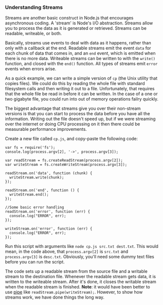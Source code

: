 ### Understanding Streams

Streams are another basic construct in Node.js that encourages asynchronous coding. A 'stream' is Node's I/O abstraction. Streams allow you to process the data as it is generated or retrieved. Streams can be readable, writeable, or both.

Basically, streams use events to deal with data as it happens, rather than only with a callback at the end.  Readable streams emit the event `data` for each chunk of data that comes in, and an `end` event, which is emitted when there is no more data. Writeable streams can be written to with the `write()` function, and closed with the `end()` function.  All types of streams emit `error` events when errors arise.

As a quick example, we can write a simple version of `cp` (the Unix utility that copies files). We could do this by reading the whole file with standard filesystem calls and then writing it out to a file. Unfortunately, that requires that the whole file be read in before it can be written. In the case of a one or two gigabyte file, you could run into out of memory operations failry quickly. 

The biggest advantage that streams give you over their non-stream versions is that you can start to process the data before you have all the information. Writing out the file doesn't speed up, but if we were streaming over the internet or doing CPU processing on it then there could be measurable performance improvements.

Create a new file called `cp.js`, and copy-paste the following code:

    var fs = require('fs');
    console.log(process.argv[2], '->', process.argv[3]);

    var readStream = fs.createReadStream(process.argv[2]);
    var writeStream = fs.createWriteStream(process.argv[3]);

    readStream.on('data', function (chunk) {
      writeStream.write(chunk);
    });

    readStream.on('end', function () {
      writeStream.end();
    });

    //Some basic error handling
    readStream.on('error', function (err) {
      console.log("ERROR", err);
    });

    writeStream.on('error', function (err) {
      console.log("ERROR", err);
    });

Run this script with arguments like `node cp.js src.txt dest.txt`. This would mean, in the code above, that `process.argv[2]` is `src.txt` and `process.argv[3]` is `desc.txt`. Obviously, you'll need some dummy text files before you can run the script.

The code sets up a readable stream from the source file and a writable stream to the destination file. Whenever the readable stream gets data, it is written to the writeable stream. After it's done, it closes the writable stream when the readable stream is finished. **Note**: it would have been better to use [pipe](#how-to-use-stream-pipe) like `readStream.pipe(writeStream);`. However, to show how streams work, we have done things the long way.